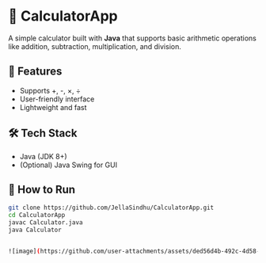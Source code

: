 # 🧮 CalculatorApp

A simple calculator built with **Java** that supports basic arithmetic operations like addition, subtraction, multiplication, and division.

## 🚀 Features
- Supports +, -, ×, ÷
- User-friendly interface
- Lightweight and fast

## 🛠️ Tech Stack
- Java (JDK 8+)
- (Optional) Java Swing for GUI

## 🔧 How to Run
```bash
git clone https://github.com/JellaSindhu/CalculatorApp.git
cd CalculatorApp
javac Calculator.java
java Calculator


![image](https://github.com/user-attachments/assets/ded56d4b-492c-4d58-8310-bc556c40c7e5)
